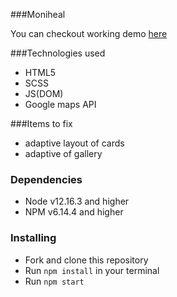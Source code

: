 ###Moniheal

You can checkout working demo [here](https://artemlav.github.io/tt-dreamext/)

###Technologies used

- HTML5
- SCSS
- JS(DOM)
- Google maps API

###Items to fix

- adaptive layout of cards
- adaptive of gallery

### Dependencies
* Node v12.16.3 and higher
* NPM v6.14.4 and higher

### Installing
* Fork and clone this repository
* Run `npm install` in your terminal
* Run `npm start`

